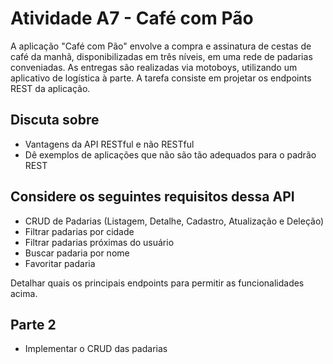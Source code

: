 # Atividade A7 - Café com Pão

A aplicação "Café com Pão" envolve a compra e assinatura de cestas de café da manhã, disponibilizadas em três níveis, em uma rede de padarias conveniadas. As entregas são realizadas via motoboys, utilizando um aplicativo de logística à parte. A tarefa consiste em projetar os endpoints REST da aplicação.

## Discuta sobre
- Vantagens da API RESTful e não RESTful
- Dê exemplos de aplicações que não são tão adequados para o padrão REST

## Considere os seguintes requisitos dessa API

- CRUD de Padarias (Listagem, Detalhe, Cadastro, Atualização e Deleção)
- Filtrar padarias por cidade
- Filtrar padarias próximas do usuário
- Buscar padaria por nome
- Favoritar padaria

Detalhar quais os principais endpoints para permitir as funcionalidades acima.

## Parte 2

- Implementar o CRUD das padarias